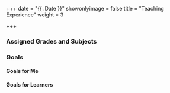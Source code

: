 +++
date = "{{ .Date }}"
showonlyimage = false
title = "Teaching Experience"
weight = 3

+++

### Assigned Grades and Subjects

### Goals

#### Goals for Me

#### Goals for Learners